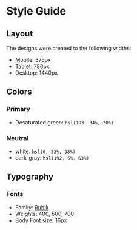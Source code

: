 # Style Guide

## Layout

The designs were created to the following widths:

- Mobile: 375px
- Tablet: 780px
- Desktop: 1440px

## Colors

### Primary

- Desaturated green: `hsl(193, 34%, 30%)`

### Neutral

- white: `hsl(0, 33%, 98%)`
- dark-gray: `hsl(192, 5%, 63%)`

## Typography

### Fonts

- Family: [Rubik](https://fonts.google.com/specimen/Rubik)
- Weights: 400, 500, 700
- Body Font size: 16px
